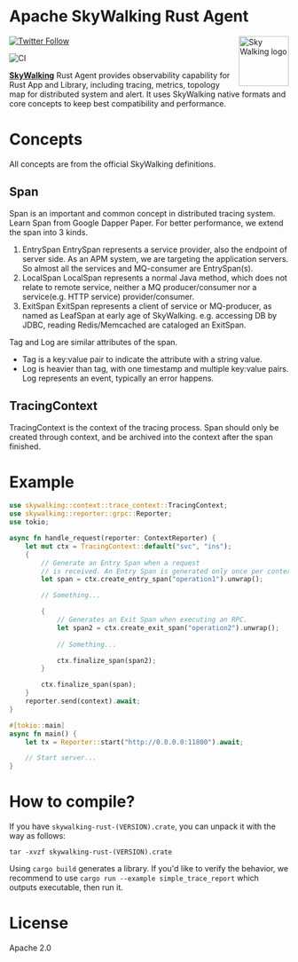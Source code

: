 Apache SkyWalking Rust Agent
==========

<img src="http://skywalking.apache.org/assets/logo.svg" alt="Sky Walking logo" height="90px" align="right" />

[![Twitter Follow](https://img.shields.io/twitter/follow/asfskywalking.svg?style=for-the-badge&label=Follow&logo=twitter)](https://twitter.com/AsfSkyWalking)

![CI](https://github.com/apache/skywalking-nginx-lua/workflows/CI/badge.svg?branch=master)


[**SkyWalking**](https://github.com/apache/skywalking) Rust Agent provides observability capability for Rust App and Library, 
including tracing, metrics, topology map for distributed system and alert.
It uses SkyWalking native formats and core concepts to keep best compatibility and performance.

# Concepts
All concepts are from the official SkyWalking definitions.
## Span
Span is an important and common concept in distributed tracing system. Learn Span from Google Dapper Paper.
For better performance, we extend the span into 3 kinds.
   
1. EntrySpan EntrySpan represents a service provider, also the endpoint of server side. As an APM system, we are targeting the application servers. So almost all the services and MQ-consumer are EntrySpan(s).
2. LocalSpan LocalSpan represents a normal Java method, which does not relate to remote service, neither a MQ producer/consumer nor a service(e.g. HTTP service) provider/consumer.
3. ExitSpan ExitSpan represents a client of service or MQ-producer, as named as LeafSpan at early age of SkyWalking. e.g. accessing DB by JDBC, reading Redis/Memcached are cataloged an ExitSpan.

Tag and Log are similar attributes of the span. 
- Tag is a key:value pair to indicate the attribute with a string value.
- Log is heavier than tag, with one timestamp and multiple key:value pairs. Log represents an event, typically an error happens.

## TracingContext
TracingContext is the context of the tracing process. Span should only be created through context, and be archived into the
context after the span finished.

# Example

```rust
use skywalking::context::trace_context::TracingContext;
use skywalking::reporter::grpc::Reporter;
use tokio;

async fn handle_request(reporter: ContextReporter) {
    let mut ctx = TracingContext::default("svc", "ins");
    {
        // Generate an Entry Span when a request
        // is received. An Entry Span is generated only once per context.
        let span = ctx.create_entry_span("operation1").unwrap();

        // Something...

        {
            // Generates an Exit Span when executing an RPC.
            let span2 = ctx.create_exit_span("operation2").unwrap();
            
            // Something...

            ctx.finalize_span(span2);
        }

        ctx.finalize_span(span);
    }
    reporter.send(context).await;
}

#[tokio::main]
async fn main() {
    let tx = Reporter::start("http://0.0.0.0:11800").await;

    // Start server...
}
```

# How to compile?
If you have `skywalking-rust-(VERSION).crate`, you can unpack it with the way as follows:

```
tar -xvzf skywalking-rust-(VERSION).crate
```

Using `cargo build` generates a library. If you'd like to verify the behavior, we recommend to use `cargo run --example simple_trace_report`
which outputs executable, then run it.

# License
Apache 2.0
